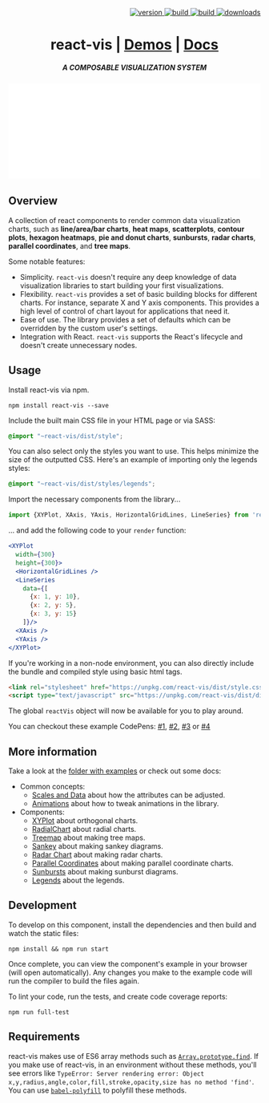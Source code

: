 <p align="right">
  <a href="https://npmjs.org/package/react-vis">
    <img src="https://img.shields.io/npm/v/react-vis.svg?style=flat-square" alt="version" />
  </a>
  <a href="https://travis-ci.org/uber/react-vis">
    <img src="https://img.shields.io/travis/uber/react-vis/master.svg?style=flat-square" alt="build" />
  </a>
  <a href="https://coveralls.io/github/uber/react-vis">
    <img src="https://img.shields.io/coveralls/uber/react-vis.svg?style=flat-square" alt="build" />
  </a>
  <a href="https://npmjs.org/package/react-vis">
    <img src="https://img.shields.io/npm/dm/react-vis.svg?style=flat-square" alt="downloads" />
  </a>
</p>

<h1 align="center">react-vis | <a href="http://uber.github.io/react-vis/examples/showcases/axes">Demos</a> | <a href="http://uber.github.io/react-vis/documentation/getting-started/creating-a-new-react-vis-project">Docs</a></h1>

<h5 align="center">A COMPOSABLE VISUALIZATION SYSTEM</h5>

![demo](docs/assets/react-vis.gif?raw=true)

## Overview

A collection of react components to render common data visualization charts, such as **line/area/bar charts**, **heat maps**, **scatterplots**, **contour plots**, **hexagon heatmaps**, **pie and donut charts**, **sunbursts**, **radar charts**, **parallel coordinates**, and **tree maps**.

Some notable features:

- Simplicity. `react-vis` doesn't require any deep knowledge of data visualization libraries to start building your first visualizations.
- Flexibility. `react-vis` provides a set of basic building blocks for different charts. For instance, separate X and Y axis components. This provides a high level of control of chart layout for applications that need it.
- Ease of use. The library provides a set of defaults which can be overridden by the custom user's settings.
- Integration with React. `react-vis` supports the React's lifecycle and doesn't create unnecessary nodes.

## Usage

Install react-vis via npm.

    npm install react-vis --save

Include the built main CSS file in your HTML page or via SASS:
```scss
@import "~react-vis/dist/style";
```

You can also select only the styles you want to use. This helps minimize the size of the outputted CSS. Here's an example of importing only the legends styles:
```scss
@import "~react-vis/dist/styles/legends";
```

Import the necessary components from the library...

```jsx
import {XYPlot, XAxis, YAxis, HorizontalGridLines, LineSeries} from 'react-vis';
```

&hellip; and add the following code to your `render` function:

```jsx
<XYPlot
  width={300}
  height={300}>
  <HorizontalGridLines />
  <LineSeries
    data={[
      {x: 1, y: 10},
      {x: 2, y: 5},
      {x: 3, y: 15}
    ]}/>
  <XAxis />
  <YAxis />
</XYPlot>
```

If you're working in a non-node environment, you can also directly include the bundle and compiled style using basic html tags.

```html
<link rel="stylesheet" href="https://unpkg.com/react-vis/dist/style.css">
<script type="text/javascript" src="https://unpkg.com/react-vis/dist/dist.min.js"></script>
```

The global `reactVis` object will now be available for you to play around.

You can checkout these example CodePens:
[#1](https://codepen.io/Apercu/pen/mmLOpY?editors=0010),
[#2](https://codepen.io/jckr/pen/oWZPJe?editors=0010),
[#3](https://codepen.io/jckr/pen/BRpReQ?editors=0010) or
[#4](https://codepen.io/jckr/pen/aWmRGx?editors=0010)

## More information

Take a look at the [folder with examples](showcase/examples/) or check out some docs:

- Common concepts:
  * [Scales and Data](docs/scales-and-data.md) about how the attributes can be adjusted.
  * [Animations](docs/animation.md) about how to tweak animations in the library.
- Components:
  * [XYPlot](docs/xy-plot.md) about orthogonal charts.
  * [RadialChart](docs/radial-chart.md) about radial charts.
  * [Treemap](docs/treemap.md) about making tree maps.
  * [Sankey](docs/sankey.md) about making sankey diagrams.
  * [Radar Chart](docs/radar-chart.md) about making radar charts.
  * [Parallel Coordinates](docs/parallel-coordinates.md) about making parallel coordinate charts.
  * [Sunbursts](docs/sunburst.md) about making sunburst diagrams.
  * [Legends](docs/legends.md) about the legends.

## Development

To develop on this component, install the dependencies and then build and watch the static files:

    npm install && npm run start

Once complete, you can view the component's example in your browser (will open automatically).
Any changes you make to the example code will run the compiler to build the files again.

To lint your code, run the tests, and create code coverage reports:

    npm run full-test

## Requirements

react-vis makes use of ES6 array methods such as [`Array.prototype.find`](https://developer.mozilla.org/en-US/docs/Web/JavaScript/Reference/Global_Objects/Array/find). If you make use of react-vis, in an environment without these methods, you'll see errors like `TypeError: Server rendering error: Object x,y,radius,angle,color,fill,stroke,opacity,size has no method 'find'`. You can use [`babel-polyfill`](https://babeljs.io/docs/usage/polyfill/) to polyfill these methods.
